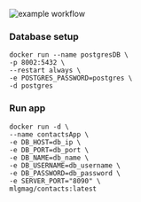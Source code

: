 ![example workflow](https://github.com/MLGMAG/contacts/actions/workflows/.github-ci.yml/badge.svg)

### Database setup
```
docker run --name postgresDB \
-p 8002:5432 \
--restart always \
-e POSTGRES_PASSWORD=postgres \
-d postgres
```

### Run app

```
docker run -d \
--name contactsApp \
-e DB_HOST=db_ip \
-e DB_PORT=db_port \
-e DB_NAME=db_name \
-e DB_USERNAME=db_username \
-e DB_PASSWORD=db_password \
-e SERVER_PORT="8090" \
mlgmag/contacts:latest
```
